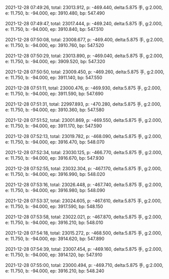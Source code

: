 2021-12-28 07:49:26, total: 23013.912, p: -469.440, delta:5.875 手, g:2.000, e: 11.750, b: -94.000, ep: 3910.480, bp: 547.490

2021-12-28 07:49:47, total: 23017.444, p: -469.240, delta:5.875 手, g:2.000, e: 11.750, b: -94.000, ep: 3910.840, bp: 547.510

2021-12-28 07:50:08, total: 23008.677, p: -469.400, delta:5.875 手, g:2.000, e: 11.750, b: -94.000, ep: 3910.760, bp: 547.520

2021-12-28 07:50:29, total: 23013.890, p: -469.040, delta:5.875 手, g:2.000, e: 11.750, b: -94.000, ep: 3909.520, bp: 547.320

2021-12-28 07:50:50, total: 23009.450, p: -469.260, delta:5.875 手, g:2.000, e: 11.750, b: -94.000, ep: 3911.140, bp: 547.550

2021-12-28 07:51:11, total: 23000.476, p: -469.930, delta:5.875 手, g:2.000, e: 11.750, b: -94.000, ep: 3911.590, bp: 547.690

2021-12-28 07:51:31, total: 22997.893, p: -470.280, delta:5.875 手, g:2.000, e: 11.750, b: -94.000, ep: 3910.360, bp: 547.580

2021-12-28 07:51:52, total: 23001.869, p: -469.550, delta:5.875 手, g:2.000, e: 11.750, b: -94.000, ep: 3911.170, bp: 547.590

2021-12-28 07:52:13, total: 23019.782, p: -468.090, delta:5.875 手, g:2.000, e: 11.750, b: -94.000, ep: 3916.470, bp: 548.070

2021-12-28 07:52:34, total: 23030.125, p: -466.770, delta:5.875 手, g:2.000, e: 11.750, b: -94.000, ep: 3916.670, bp: 547.930

2021-12-28 07:52:55, total: 23032.304, p: -467.170, delta:5.875 手, g:2.000, e: 11.750, b: -94.000, ep: 3916.990, bp: 548.020

2021-12-28 07:53:16, total: 23026.448, p: -467.740, delta:5.875 手, g:2.000, e: 11.750, b: -94.000, ep: 3916.980, bp: 548.090

2021-12-28 07:53:37, total: 23024.605, p: -467.610, delta:5.875 手, g:2.000, e: 11.750, b: -94.000, ep: 3917.590, bp: 548.150

2021-12-28 07:53:58, total: 23022.021, p: -467.870, delta:5.875 手, g:2.000, e: 11.750, b: -94.000, ep: 3916.210, bp: 548.010

2021-12-28 07:54:18, total: 23015.272, p: -468.500, delta:5.875 手, g:2.000, e: 11.750, b: -94.000, ep: 3914.620, bp: 547.890

2021-12-28 07:54:39, total: 23007.454, p: -469.160, delta:5.875 手, g:2.000, e: 11.750, b: -94.000, ep: 3914.120, bp: 547.910

2021-12-28 07:55:00, total: 23000.494, p: -469.710, delta:5.875 手, g:2.000, e: 11.750, b: -94.000, ep: 3916.210, bp: 548.240